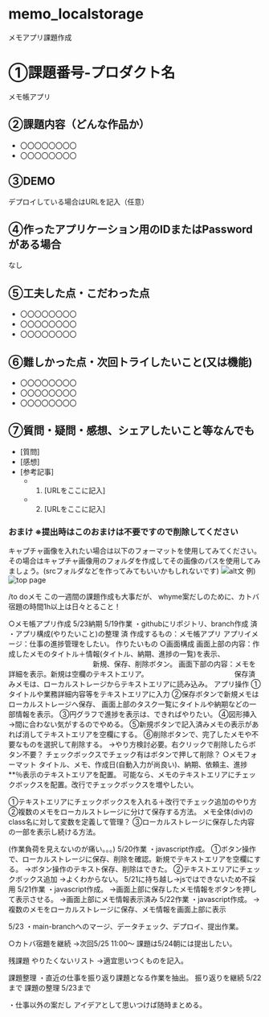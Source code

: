 # memo_localstorage
メモアプリ課題作成
# ①課題番号-プロダクト名

メモ帳アプリ

## ②課題内容（どんな作品か）

- 〇〇〇〇〇〇〇〇
- 〇〇〇〇〇〇〇〇

## ③DEMO

デプロイしている場合はURLを記入（任意）

## ④作ったアプリケーション用のIDまたはPasswordがある場合
なし

## ⑤工夫した点・こだわった点

- 〇〇〇〇〇〇〇〇
- 〇〇〇〇〇〇〇〇
- 〇〇〇〇〇〇〇〇

## ⑥難しかった点・次回トライしたいこと(又は機能)

- 〇〇〇〇〇〇〇〇
- 〇〇〇〇〇〇〇〇
- 〇〇〇〇〇〇〇〇

## ⑦質問・疑問・感想、シェアしたいこと等なんでも

- [質問]
- [感想]
- [参考記事]
  - 1. [URLをここに記入]
  - 2. [URLをここに記入]

### おまけ ※提出時はこのおまけは不要ですので削除してください

キャプチャ画像を入れたい場合は以下のフォーマットを使用してみてください。その場合はキャプチャ画像用のフォルダを作成してその画像のパスを使用してみましょう。(srcフォルダなどを作ってみてもいいかもしれないです)
![alt文](画像URL)
例)
![top page](./src/capture1.png)

/to doメモ
この一週間の課題作成も大事だが、
whyme案だしのために、カトバ宿題の時間1h以上は日々とること！

○メモ帳アプリ作成 5/23納期
5/19作業
・githubにリポジトリ、branch作成 済
・アプリ構成(やりたいこと)の整理 済
    作成するもの：メモ帳アプリ
    アプリイメージ：仕事の進捗管理をしたい。
    作りたいもの
        ○画面構成
            画面上部の内容：作成したメモのタイトル＋情報(タイトル、納期、進捗の一覧)を表示、
　　　　　　　　　　　　新規、保存、削除ボタン。
            画面下部の内容：メモを詳細を表示。新規は空欄のテキストエリア。
　　　　　　　　　　　　保存済みメモは、ローカルストレージからテキストエリアに読み込み。
        アプリ操作
                ①タイトルや業務詳細内容等をテキストエリアに入力
                ②保存ボタンで新規メモはローカルストレージへ保存、
                 画面上部のタスク一覧にタイトルや納期などの一部情報を表示。
                ③円グラフで進捗を表示は、できればやりたい。
                ④図形挿入→間に合わない気がするのでやめる。
                ⑤新規ボタンで記入済みメモの表示があれば消してテキストエリアを空欄にする。
          ⑥削除ボタンで、完了したメモや不要なものを選択して削除する。
          →やり方検討必要。右クリックで削除したらボタン不要？
            チェックボックスでチェック有はボタンで押して削除？
        ○メモフォーマット
            タイトル、メモ、作成日(自動入力が尚良い)、納期、依頼主、進捗**％表示のテキストエリアを配置。
            可能なら、メモのテキストエリアにチェックボックスを配置。改行でチェックボックスを増やしたい。

①テキストエリアにチェックボックスを入れる＋改行でチェック追加のやり方
②複数のメモをローカルストレージに分けて保存する方法。
  メモ全体(div)のclass名に対して変数を定義して管理？
③ローカルストレージに保存した内容の一部を表示し続ける方法。

(作業負荷を見えないのが痛い。。。)
5/20作業
・javascript作成。
  ①ボタン操作で、ローカルストレージに保存、削除を確認。新規でテキストエリアを空欄にする。
 →ボタン操作のテキスト保存、削除はできた。
  ②テキストエリアにチェックボックス追加
 →よくわからない。 5/21に持ち越し→jsではできないため不採用
5/21作業
・javascript作成。
  →画面上部に保存したメモ情報をボタンを押して表示させる。
  →画面上部にメモ情報表示済み
5/22作業
・javascript作成。
  →複数のメモをローカルストレージに保存、メモ情報を画面上部に表示

5/23
・main-branchへのマージ、データチェック、デプロイ、提出作業。


○カトバ宿題を継続
→次回5/25 11:00～
課題は5/24朝には提出したい。

残課題
やりたくないリスト
→適宜思いつくものを記入。

課題整理
・直近の仕事を振り返り課題となる作業を抽出。
 振り返りを継続 5/22まで
 課題の整理 5/23まで

・仕事以外の案だし
 アイデアとして思いつけば随時まとめる。